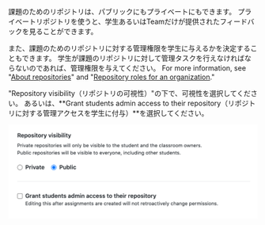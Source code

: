 課題のためのリポジトリは、パブリックにもプライベートにもできます。 プライベートリポジトリを使うと、学生あるいはTeamだけが提供されたフィードバックを見ることができます。

また、課題のためのリポジトリに対する管理権限を学生に与えるかを決定することもできます。 学生が課題のリポジトリに対して管理タスクを行えなければならないのであれば、管理権限を与えてください。 For more information, see "[About repositories](/repositories/creating-and-managing-repositories/about-repositories#about-repository-visibility)" and "[Repository roles for an organization](/organizations/managing-access-to-your-organizations-repositories/repository-roles-for-an-organization)."

"Repository visibility（リポジトリの可視性）"の下で、可視性を選択してください。 あるいは、**Grant students admin access to their repository（リポジトリに対する管理アクセスを学生に付与）**を選択してください。

<div class="procedural-image-wrapper">
  <img alt="課題のリポジトリに対する可視性のオプション" class="procedural-image-wrapper" src="/assets/images/help/classroom/assignments-choose-repository-visibility.png">
</div>
